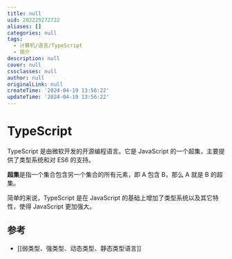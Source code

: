 ```yaml
---
title: null
uid: 202225272722
aliases: []
categories: null
tags:
  - 计算机/语言/TypeScript
  - 简介
description: null
cover: null
cssclasses: null
author: null
originalLink: null
createTime: '2024-04-19 13:56:22'
updateTime: '2024-04-19 13:56:22'
---
```


# TypeScript

TypeScript 是由微软开发的开源编程语言。它是 JavaScript 的一个超集，主要提供了类型系统和对 ES6 的支持。

**超集**是指一个集合包含另一个集合的所有元素，即 A 包含 B，那么 A 就是 B 的超集。

简单的来说，TypeScript 是在 JavaScript 的基础上增加了类型系统以及其它特性，使得 JavaScript 更加强大。

## 参考

- [[弱类型、强类型、动态类型、静态类型语言]]
